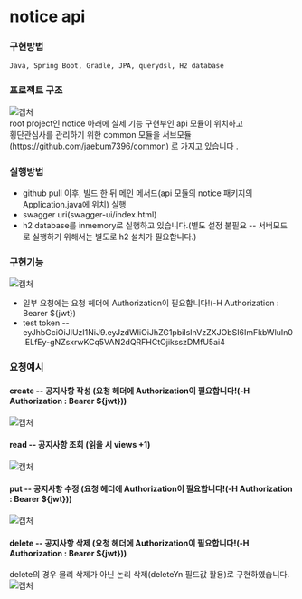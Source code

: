 # notice api

### 구현방법
```
Java, Spring Boot, Gradle, JPA, querydsl, H2 database
```

### 프로젝트 구조
![캡처](https://github.com/jaebum7396/notice/assets/38182229/8e46344b-cc32-409d-8b72-34eb6040e9a2)  
root project인 notice 아래에 실제 기능 구현부인 api 모듈이 위치하고  
횡단관심사를 관리하기 위한 common 모듈을 서브모듈 (https://github.com/jaebum7396/common) 로 가지고 있습니다 .

### 실행방법
* github pull 이후, 빌드 한 뒤 메인 메서드(api 모듈의 notice 패키지의 Application.java에 위치) 실행
* swagger uri(swagger-ui/index.html)
* h2 database를 inmemory로 실행하고 있습니다.(별도 설정 불필요 -- 서버모드로 실행하기 위해서는 별도로 h2 설치가 필요합니다.)

### 구현기능
![캡처](https://github.com/jaebum7396/notice/assets/38182229/70d21cd8-fd11-4ce3-8367-e73457dee56a)
* 일부 요청에는 요청 헤더에 Authorization이 필요합니다!(-H Authorization : Bearer ${jwt})
* test token -- eyJhbGciOiJIUzI1NiJ9.eyJzdWIiOiJhZG1pbiIsInVzZXJObSI6ImFkbWluIn0.ELfEy-gNZsxrwKCq5VAN2dQRFHCtOjiksszDMfU5ai4
  
### 요청예시

#### create -- 공지사항 작성 (요청 헤더에 Authorization이 필요합니다!(-H Authorization : Bearer ${jwt}))
![캡처](https://github.com/jaebum7396/notice/assets/38182229/aec6d7cc-f0d5-4a82-828b-80776da03f11)

#### read -- 공지사항 조회 (읽을 시 views +1)
![캡처](https://github.com/jaebum7396/notice/assets/38182229/c8213e4f-0fb8-41e9-9b87-4f9cd4dbfeb6)

#### put -- 공지사항 수정 (요청 헤더에 Authorization이 필요합니다!(-H Authorization : Bearer ${jwt}))
![캡처](https://github.com/jaebum7396/notice/assets/38182229/42149ea2-8905-45b5-8819-998962412f21)

#### delete -- 공지사항 삭제 (요청 헤더에 Authorization이 필요합니다!(-H Authorization : Bearer ${jwt}))
delete의 경우 물리 삭제가 아닌 논리 삭제(deleteYn 필드값 활용)로 구현하였습니다.
![캡처](https://github.com/jaebum7396/notice/assets/38182229/62c7451b-03eb-42c6-8ee8-5bdfbc9e7f0d)




